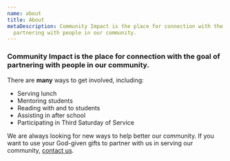 ```yaml
---
name: about
title: About
metaDescription: Community Impact is the place for connection with the goal of
  partnering with people in our community.
---
```

### **Community Impact is the place for connection with the goal of partnering with people in our community.**

There are **many** ways to get involved, including:

* Serving lunch
* Mentoring students
* Reading with and to students
* Assisting in after school 
* Participating in Third Saturday of Service

We are always looking for new ways to help better our community. If you want to use your God-given gifts to partner with us in serving our community, [contact us](mailto:info@thirdstreetec.org).
